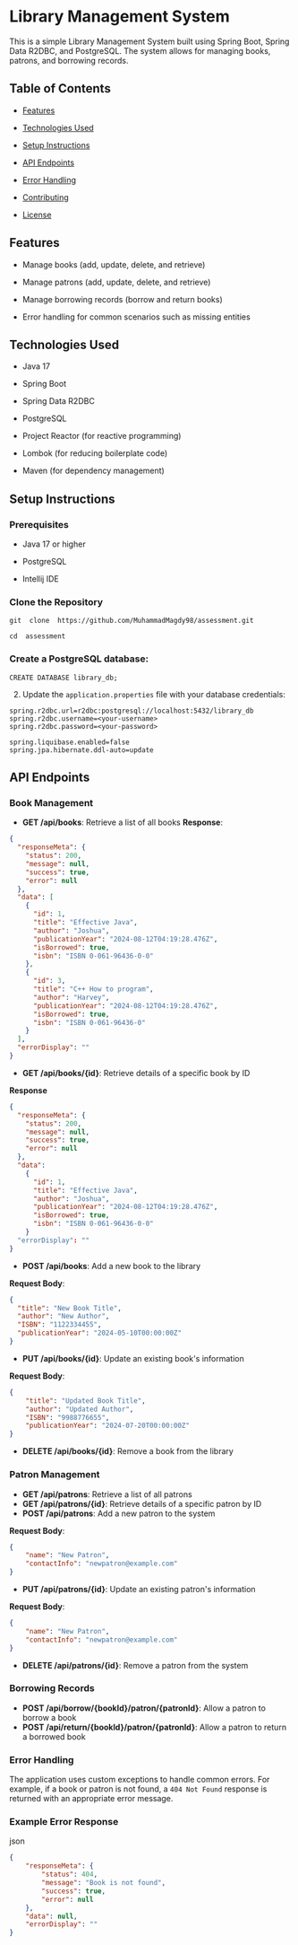 
# Library Management System

  

This is a simple Library Management System built using Spring Boot, Spring Data R2DBC, and PostgreSQL. The system allows for managing books, patrons, and borrowing records.

  

## Table of Contents

  

- [Features](#features)

- [Technologies Used](#technologies-used)

- [Setup Instructions](#setup-instructions)

- [API Endpoints](#api-endpoints)

- [Error Handling](#error-handling)

- [Contributing](#contributing)

- [License](#license)

  

## Features

  

- Manage books (add, update, delete, and retrieve)

- Manage patrons (add, update, delete, and retrieve)

- Manage borrowing records (borrow and return books)

- Error handling for common scenarios such as missing entities

  

## Technologies Used

  

- Java 17

- Spring Boot

- Spring Data R2DBC

- PostgreSQL

- Project Reactor (for reactive programming)

- Lombok (for reducing boilerplate code)

- Maven (for dependency management)

  

## Setup Instructions


  

### Prerequisites

  

- Java 17 or higher

- PostgreSQL

- Intellij IDE

  

### Clone the Repository

  

```
git  clone  https://github.com/MuhammadMagdy98/assessment.git

cd  assessment
```


### Create a PostgreSQL database:


`CREATE DATABASE library_db;` 

2.  Update the `application.properties` file with your database credentials:



```
spring.r2dbc.url=r2dbc:postgresql://localhost:5432/library_db
spring.r2dbc.username=<your-username>
spring.r2dbc.password=<your-password>

spring.liquibase.enabled=false
spring.jpa.hibernate.ddl-auto=update
``` 


## API Endpoints

### Book Management

-   **GET /api/books**: Retrieve a list of all books
**Response**:
```json
{
  "responseMeta": {
    "status": 200,
    "message": null,
    "success": true,
    "error": null
  },
  "data": [
    {
      "id": 1,
      "title": "Effective Java",
      "author": "Joshua",
      "publicationYear": "2024-08-12T04:19:28.476Z",
      "isBorrowed": true,
      "isbn": "ISBN 0-061-96436-0-0"
    },
    {
      "id": 3,
      "title": "C++ How to program",
      "author": "Harvey",
      "publicationYear": "2024-08-12T04:19:28.476Z",
      "isBorrowed": true,
      "isbn": "ISBN 0-061-96436-0"
    }
  ],
  "errorDisplay": ""
}
```
-   **GET /api/books/{id}**: Retrieve details of a specific book by ID
  
**Response**
```json
{
  "responseMeta": {
    "status": 200,
    "message": null,
    "success": true,
    "error": null
  },
  "data": 
    {
      "id": 1,
      "title": "Effective Java",
      "author": "Joshua",
      "publicationYear": "2024-08-12T04:19:28.476Z",
      "isBorrowed": true,
      "isbn": "ISBN 0-061-96436-0-0"
    }
  "errorDisplay": ""
}
```

-   **POST /api/books**: Add a new book to the library
  
**Request Body**:
```json
{
  "title": "New Book Title",
  "author": "New Author",
  "ISBN": "1122334455",
  "publicationYear": "2024-05-10T00:00:00Z"
}

``` 
-   **PUT /api/books/{id}**: Update an existing book's information
  
**Request Body**:
```json
{
    "title": "Updated Book Title",
    "author": "Updated Author",
    "ISBN": "9988776655",
    "publicationYear": "2024-07-20T00:00:00Z"
}
```
-   **DELETE /api/books/{id}**: Remove a book from the library

### Patron Management

-   **GET /api/patrons**: Retrieve a list of all patrons
-   **GET /api/patrons/{id}**: Retrieve details of a specific patron by ID
-   **POST /api/patrons**: Add a new patron to the system
  
**Request Body**:
```json
{
    "name": "New Patron",
    "contactInfo": "newpatron@example.com"
}
```
-   **PUT /api/patrons/{id}**: Update an existing patron's information
  
**Request Body**:
```json
{
    "name": "New Patron",
    "contactInfo": "newpatron@example.com"
}
```
-   **DELETE /api/patrons/{id}**: Remove a patron from the system

### Borrowing Records

-   **POST /api/borrow/{bookId}/patron/{patronId}**: Allow a patron to borrow a book
-   **POST /api/return/{bookId}/patron/{patronId}**: Allow a patron to return a borrowed book

### Error Handling

The application uses custom exceptions to handle common errors. For example, if a book or patron is not found, a `404 Not Found` response is returned with an appropriate error message.

### Example Error Response

json


```json
{
    "responseMeta": {
        "status": 404,
        "message": "Book is not found",
        "success": true,
        "error": null
    },
    "data": null,
    "errorDisplay": ""
}
```

